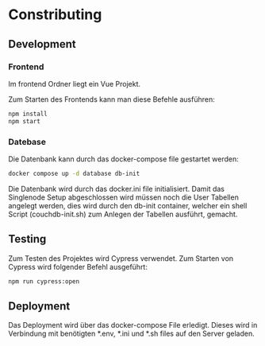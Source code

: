 # Constributing

## Development

### Frontend

Im frontend Ordner liegt ein Vue Projekt.

Zum Starten des Frontends kann man diese Befehle ausführen:

```bash
npm install
npm start
```

### Datebase

Die Datenbank kann durch das docker-compose file gestartet werden:

```bash
docker compose up -d database db-init
```

Die Datenbank wird durch das docker.ini file initialisiert. Damit das Singlenode Setup abgeschlossen wird müssen noch
die User Tabellen angelegt werden, dies wird durch den db-init container, welcher ein shell Script (couchdb-init.sh) zum Anlegen der
Tabellen ausführt, gemacht.

## Testing

Zum Testen des Projektes wird Cypress verwendet. Zum Starten von Cypress wird folgender Befehl ausgeführt:

```bash
npm run cypress:open
```

## Deployment

Das Deployment wird über das docker-compose File erledigt. Dieses wird in Verbindung mit benötigten *.env, *.ini und *.sh files auf den Server geladen.
